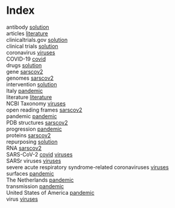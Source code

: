 # Index


antibody [solution](solution.md#tp1)<br />
articles [literature](literature.md#tp1)<br />
clinicaltrials.gov [solution](solution.md#tp3)<br />
clinical trials [solution](solution.md#tp2)<br />
coronavirus [viruses](viruses.md#tp5)<br />
COVID-19 [covid](covid.md#tp1)<br />
drugs [solution](solution.md#tp4)<br />
gene [sarscov2](sarscov2.md#tp4)<br />
genomes [sarscov2](sarscov2.md#tp1)<br />
intervention [solution](solution.md#tp6)<br />
Italy [pandemic](pandemic.md#tp6)<br />
literature [literature](literature.md#tp2)<br />
NCBI Taxonomy [viruses](viruses.md#tp6)<br />
open reading frames [sarscov2](sarscov2.md#tp3)<br />
pandemic [pandemic](pandemic.md#tp1)<br />
PDB structures [sarscov2](sarscov2.md#tp6)<br />
progression [pandemic](pandemic.md#tp4)<br />
proteins [sarscov2](sarscov2.md#tp5)<br />
repurposing [solution](solution.md#tp5)<br />
RNA [sarscov2](sarscov2.md#tp2)<br />
SARS-CoV-2 [covid](covid.md#tp2) [viruses](viruses.md#tp3)<br />
SARSr viruses [viruses](viruses.md#tp2)<br />
severe acute respiratory syndrome-related coronaviruses [viruses](viruses.md#tp1)<br />
surfaces [pandemic](pandemic.md#tp3)<br />
The Netherlands [pandemic](pandemic.md#tp5)<br />
transmission [pandemic](pandemic.md#tp2)<br />
United States of America [pandemic](pandemic.md#tp7)<br />
virus [viruses](viruses.md#tp4)